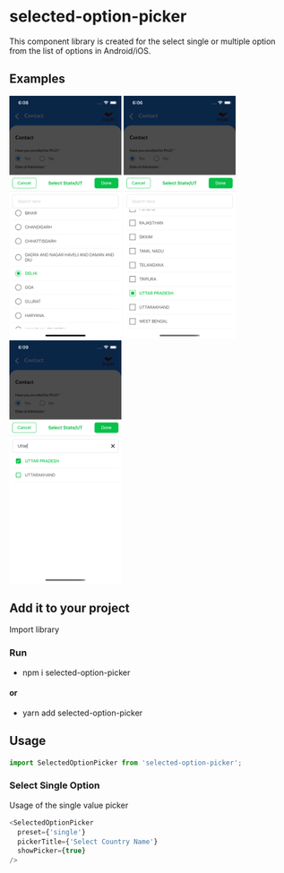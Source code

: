 # selected-option-picker
This component library is created for the select single or multiple option from the list of options in Android/iOS.

## Examples
<p align="left">
  <img width=200 title="Circle Checkbox in iOS" src="https://github.com/BrokenHeartProgrammer/selected-option-picker/blob/master/src/images/iOS Circle Check.png">
  <img width=200 title="Squire Checkbox in iOS" src="https://github.com/BrokenHeartProgrammer/selected-option-picker/blob/master/src/images/iOS Square Check.png">
  <img width=200 title="Icon Checkbox with search in iOS" src="https://github.com/BrokenHeartProgrammer/selected-option-picker/blob/master/src/images/iOS Icon Check with Search.png">
</p>

## Add it to your project

Import library

### Run

- npm i selected-option-picker 

#### or

- yarn add selected-option-picker

## Usage

```javascript
import SelectedOptionPicker from 'selected-option-picker';
```

### Select Single Option

Usage of the single value picker

```javascript
<SelectedOptionPicker
  preset={'single'}
  pickerTitle={'Select Country Name'}
  showPicker={true}
/>
```